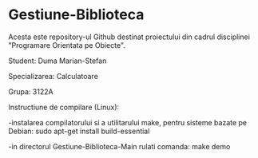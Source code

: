 # Gestiune-Biblioteca
Acesta este repository-ul Github destinat proiectului din cadrul disciplinei "Programare Orientata pe Obiecte".

Student: Duma Marian-Stefan

Specializarea: Calculatoare

Grupa: 3122A

Instructiune de compilare (Linux):

  -instalarea compilatorului si a utilitarului make, pentru sisteme bazate pe Debian:  sudo apt-get install build-essential

  -in directorul Gestiune-Biblioteca-Main rulati comanda: make demo
